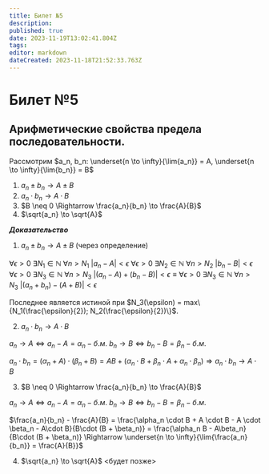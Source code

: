 ```yaml
---
title: Билет №5
description: 
published: true
date: 2023-11-19T13:02:41.804Z
tags: 
editor: markdown
dateCreated: 2023-11-18T21:52:33.763Z
---
```


# Билет №5

## Арифметические свойства предела последовательности.

Рассмотрим $a_n, b_n: \underset{n \to \infty}{\lim{a_n}} = A, \underset{n \to \infty}{\lim{b_n}} = B$

1) $a_n \pm b_n \to A \pm B$
2) $a_n \cdot b_n \to A \cdot B$
3) $B \neq 0 \Rightarrow \frac{a_n}{b_n} \to \frac{A}{B}$
4) $\sqrt{a_n} \to \sqrt{A}$

***Доказательство***
1) $a_n \pm b_n \to A \pm B$ (через определение)

$\forall{\epsilon > 0}\ \exists{N_1 \in \mathbb{N}}\ \forall{n > N_1}\ |a_n - A| < \epsilon$
$\forall{\epsilon > 0}\ \exists{N_2 \in \mathbb{N}}\ \forall{n > N_2}\ |b_n - B| < \epsilon$
$\forall{\epsilon > 0}\ \exists{N_3 \in \mathbb{N}}\ \forall{n > N_3}\ |(a_n - A) + (b_n - B)| < \epsilon \equiv \forall{\epsilon > 0}\ \exists{N_3 \in \mathbb{N}}\ \forall{n > N_3}\ |(a_n + b_n) - (A + B)| < \epsilon$

Последнее является истиной при $N_3(\epsilon) = max\{N_1(\frac{\epsilon}{2}); N_2(\frac{\epsilon}{2})\}$.

2) $a_n \cdot b_n \to A \cdot B$

$a_n \to A \Leftrightarrow a_n - A = \alpha_n - б.м.$
$b_n \to B \Leftrightarrow b_n - B = \beta_n - б.м.$

$a_n \cdot b_n = (\alpha_n + A) \cdot (\beta_n + B) = AB + (\alpha_n \cdot B + \beta_n \cdot A + \alpha_n \cdot \beta_n) \Rightarrow a_n \cdot b_n \to A \cdot B$

3) $B \neq 0 \Rightarrow \frac{a_n}{b_n} \to \frac{A}{B}$

$a_n \to A \Leftrightarrow a_n - A = \alpha_n - б.м.$
$b_n \to B \Leftrightarrow b_n - B = \beta_n - б.м.$

$\frac{a_n}{b_n} - \frac{A}{B} = \frac{\alpha_n \cdot B + A \cdot B - A \cdot \beta_n - A\cdot B}{B\cdot (B + \beta_n)} = \frac{\alpha_n B - A\beta_n}{B\cdot (B + \beta_n)} \Rightarrow \underset{n \to \infty}{\lim{\frac{a_n}{b_n}} = \frac{A}{B}}$

4) $\sqrt{a_n} \to \sqrt{A}$
<будет позже>

